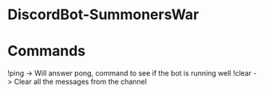# DiscordBot-SummonersWar

# Commands

!ping -> Will answer pong, command to see if the bot is running well
!clear -> Clear all the messages from the channel